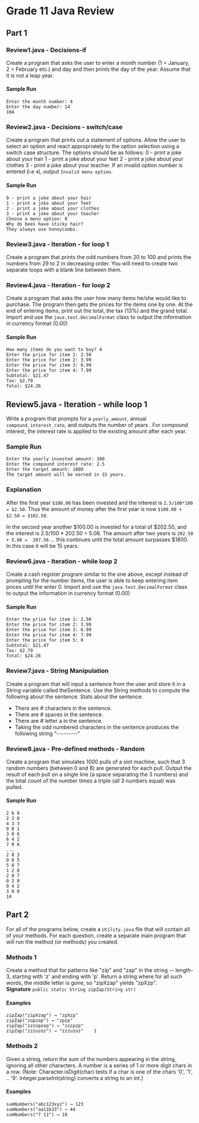 # Grade 11 Java Review

## Part 1
### Review1.java - Decisions-if
Create a program that asks the user to enter a month number (1 = January, 2 = February etc.) and day and then prints the day of the year. Assume that it is not a leap year.

#### Sample Run
```
Enter the month number: 4
Enter the day number: 14
104
```

### Review2.java - Decisions - switch/case
Create a program that prints out a statement of options. Allow the user to select an option and react appropriately to the option selection using a switch case structure. The options should be as follows:
0 - print a joke about your hair
1 - print a joke about your feet
2 - print a joke about your clothes 3 - print a joke about your teacher.  If an invalid option number is entered (i.e `4`), output `Invalid menu option`.

#### Sample Run
```
0 - print a joke about your hair
1 - print a joke about your feet
2 - print a joke about your clothes
3 - print a joke about your teacher
Choose a menu option: 0
Why do bees have sticky hair?
They always use honeycombs.
```

### Review3.java - Iteration - for loop 1
Create a program that prints the odd numbers from 20 to 100 and prints the numbers from 29 to 2 in decreasing order. You will need to create two separate loops with a blank line between them.

### Review4.java - Iteration - for loop 2
Create a program that asks the user how many items he/she would like to purchase. The program then gets the prices for the items one by one. At the end of entering items, print out the total, the tax (13%) and the grand total.  Import and use the `java.text.DecimalFormat` class to output the information in currency format (0.00)

#### Sample Run
```
How many items do you want to buy? 4
Enter the price for item 1: 2.50
Enter the price for item 2: 3.99
Enter the price for item 3: 6.99
Enter the price for item 4: 7.99
Subtotal: $21.47
Tax: $2.79
Total: $24.26
```
## Review5.java - Iteration - while loop 1
Write a program that prompts for a `yearly_amount`, annual `compound_interest_rate`, and outputs the number of years .  For compound interest, the interest rate is applied to the existing amount after each year.  


### Sample Run
```
Enter the yearly invested amount: 100
Enter the compound interest rate: 2.5
Enter the target amount: 1800
The target amount will be earned in 15 years.
```

### Explanation
After the first year `$100.00` has been invested and the interest is `2.5/100*100 = $2.50`. Thus the amount of money after the first year is now `$100.00 + $2.50 = $102.50`. 

In the second year another $100.00 is invested for a total of $202.50, and the interest is 2.5/100 * 202.50 = 5.06. The amount after two years is `202.50 + 5.06 =  207.56` ... this continues until the total amount surpasses $1800.  In this case it will be 15 years. 

### Review6.java - Iteration - while loop 2
Create a cash register program similar to the one above, except instead of prompting for the number items, the user is able to keep entering item prices until the enter 0.  Import and use the `java.text.DecimalFormat` class to output the information in currency format (0.00)

#### Sample Run
```
Enter the price for item 1: 2.50
Enter the price for item 2: 3.99
Enter the price for item 3: 6.99
Enter the price for item 4: 7.99
Enter the price for item 5: 0
Subtotal: $21.47
Tax: $2.79
Total: $24.26
```

### Review7.java - String Manipulation
Create a program that will input a sentence from the user and store it in a String variable called theSentence. Use the String methods to compute the following about the sentence.
Stats about the sentence:
* There are # characters in the sentence.
* There are # spaces in the sentence.
* There are # letter a in the sentence.
* Taking the odd numbered characters in the sentence produces the following string “---------“

### Review8.java - Pre-defined methods - Random
Create a program that simulates 1000 pulls of a slot machine, such that 3 random numbers (between 0 and 8) are generated for each pull.  Output the result of each pull on a single line (a space separating the 3 numbers) and the total count of the number times a triple (all 3 numbers equal) was pulled.

#### Sample Run
```
2 6 8
2 2 0
4 3 3
0 8 1
3 0 6
6 4 2
7 0 6
...
2 8 3
0 8 5
5 8 7
1 2 8
2 8 7
0 2 0
0 4 2
3 0 0
14
```

## Part 2
For all of the programs below, create a `Utility.java` file that will contain all of your methods. For each question, create a separate main program that will run the method (or methods) you created.

### Methods 1
Create a method that for patterns like "zip" and "zap" in the string -- length-3, starting with 'z' and ending with 'p'. Return a string where for all such words, the middle letter is gone, so "zipXzap" yields "zpXzp".   
**Signature** `public static String zipZap(String str)`

#### Examples
```
zipZap("zipXzap") → "zpXzp"
zipZap("zopzop") → "zpzp"
zipZap("zzzopzop") → "zzzpzp"
zipZap("zzzuzoz") → "zzzuzoz"    1
```

### Methods 2
Given a string, return the sum of the numbers appearing in the string, ignoring all other characters. A number is a series of 1 or more digit chars in a row. (Note: Character.isDigit(char) tests if a char is one of the chars '0', '1', .. '9'. Integer.parseInt(string) converts a string to an int.)

#### Examples
```
sumNumbers("abc123xyz") → 123
sumNumbers("aa11b33") → 44
sumNumbers("7 11") → 18
```
